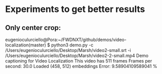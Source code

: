 # Experiments to get better results


## Only center crop:

eugenioculurciello@Pora:~/FWDNXT/github/demos/video-localization(master) $ python3 demo.py -c /Users/eugenioculurciello/Desktop/Marsh/video2-small.srt -i /Users/eugenioculurciello/Desktop/Marsh/video2-2-small.mp4 
Demo captioning for Video Localization
This video has 511 frames
Frames per second: 30.0
Loaded (458, 512) embeddings
Error: 9.58904109589041 %